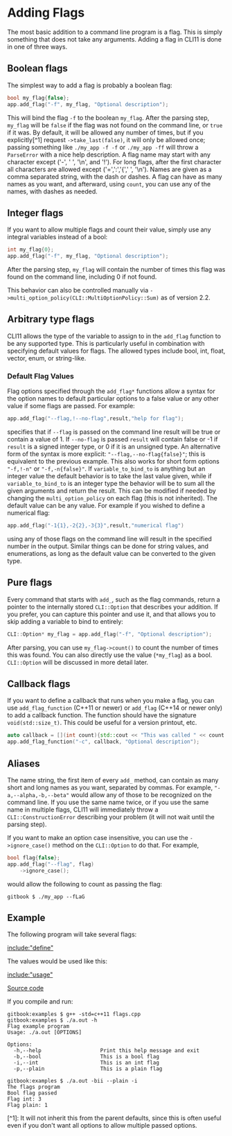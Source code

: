 # Adding Flags

The most basic addition to a command line program is a flag. This is simply
something that does not take any arguments. Adding a flag in CLI11 is done in
one of three ways.

## Boolean flags

The simplest way to add a flag is probably a boolean flag:

```cpp
bool my_flag{false};
app.add_flag("-f", my_flag, "Optional description");
```

This will bind the flag `-f` to the boolean `my_flag`. After the parsing step,
`my_flag` will be `false` if the flag was not found on the command line, or
`true` if it was. By default, it will be allowed any number of times, but if you
explicitly\[^1\] request `->take_last(false)`, it will only be allowed once;
passing something like `./my_app -f -f` or `./my_app -ff` will throw a
`ParseError` with a nice help description. A flag name may start with any
character except ('-', ' ', '\n', and '!'). For long flags, after the first
character all characters are allowed except ('=',':','{',' ', '\n'). Names are
given as a comma separated string, with the dash or dashes. A flag can have as
many names as you want, and afterward, using `count`, you can use any of the
names, with dashes as needed.

## Integer flags

If you want to allow multiple flags and count their value, simply use any
integral variables instead of a bool:

```cpp
int my_flag{0};
app.add_flag("-f", my_flag, "Optional description");
```

After the parsing step, `my_flag` will contain the number of times this flag was
found on the command line, including 0 if not found.

This behavior can also be controlled manually via
`->multi_option_policy(CLI::MultiOptionPolicy::Sum)` as of version 2.2.

## Arbitrary type flags

CLI11 allows the type of the variable to assign to in the `add_flag` function to
be any supported type. This is particularly useful in combination with
specifying default values for flags. The allowed types include bool, int, float,
vector, enum, or string-like.

### Default Flag Values

Flag options specified through the `add_flag*` functions allow a syntax for the
option names to default particular options to a false value or any other value
if some flags are passed. For example:

```cpp
app.add_flag("--flag,!--no-flag",result,"help for flag");
```

specifies that if `--flag` is passed on the command line result will be true or
contain a value of 1. If `--no-flag` is passed `result` will contain false or -1
if `result` is a signed integer type, or 0 if it is an unsigned type. An
alternative form of the syntax is more explicit: `"--flag,--no-flag{false}"`;
this is equivalent to the previous example. This also works for short form
options `"-f,!-n"` or `"-f,-n{false}"`. If `variable_to_bind_to` is anything but
an integer value the default behavior is to take the last value given, while if
`variable_to_bind_to` is an integer type the behavior will be to sum all the
given arguments and return the result. This can be modified if needed by
changing the `multi_option_policy` on each flag (this is not inherited). The
default value can be any value. For example if you wished to define a numerical
flag:

```cpp
app.add_flag("-1{1},-2{2},-3{3}",result,"numerical flag")
```

using any of those flags on the command line will result in the specified number
in the output. Similar things can be done for string values, and enumerations,
as long as the default value can be converted to the given type.

## Pure flags

Every command that starts with `add_`, such as the flag commands, return a
pointer to the internally stored `CLI::Option` that describes your addition. If
you prefer, you can capture this pointer and use it, and that allows you to skip
adding a variable to bind to entirely:

```cpp
CLI::Option* my_flag = app.add_flag("-f", "Optional description");
```

After parsing, you can use `my_flag->count()` to count the number of times this
was found. You can also directly use the value (`*my_flag`) as a bool.
`CLI::Option` will be discussed in more detail later.

## Callback flags

If you want to define a callback that runs when you make a flag, you can use
`add_flag_function` (C++11 or newer) or `add_flag` (C++14 or newer only) to add
a callback function. The function should have the signature `void(std::size_t)`.
This could be useful for a version printout, etc.

```cpp
auto callback = [](int count){std::cout << "This was called " << count << " times";};
app.add_flag_function("-c", callback, "Optional description");
```

## Aliases

The name string, the first item of every `add_` method, can contain as many
short and long names as you want, separated by commas. For example,
`"-a,--alpha,-b,--beta"` would allow any of those to be recognized on the
command line. If you use the same name twice, or if you use the same name in
multiple flags, CLI11 will immediately throw a `CLI::ConstructionError`
describing your problem (it will not wait until the parsing step).

If you want to make an option case insensitive, you can use the
`->ignore_case()` method on the `CLI::Option` to do that. For example,

```cpp
bool flag{false};
app.add_flag("--flag", flag)
    ->ignore_case();
```

would allow the following to count as passing the flag:

```term
gitbook $ ./my_app --fLaG
```

## Example

The following program will take several flags:

[include:"define"](../code/flags.cpp)

The values would be used like this:

[include:"usage"](../code/flags.cpp)

[Source code](https://github.com/CLIUtils/CLI11/tree/main/book/code/flags.cpp)

If you compile and run:

```term
gitbook:examples $ g++ -std=c++11 flags.cpp
gitbook:examples $ ./a.out -h
Flag example program
Usage: ./a.out [OPTIONS]

Options:
  -h,--help                   Print this help message and exit
  -b,--bool                   This is a bool flag
  -i,--int                    This is an int flag
  -p,--plain                  This is a plain flag

gitbook:examples $ ./a.out -bii --plain -i
The flags program
Bool flag passed
Flag int: 3
Flag plain: 1
```

\[^1\]: It will not inherit this from the parent defaults, since this is often
useful even if you don't want all options to allow multiple passed options.
